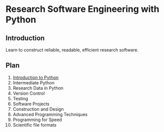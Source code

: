 # Research Software Engineering with Python

## Introduction
Learn to construct reliable, readable, efficient research software.

## Plan
1. [Introduction to Python](https://github.com/aymericvie/RSE_Turing/blob/main/unit1.ipynb)
2. Intermediate Python
3. Research Data in Python
4. Version Control
5. Testing
6. Software Projects
7. Construction and Design
8. Advanced Programming Techniques
9. Programming for Speed
10. Scientific file formats
